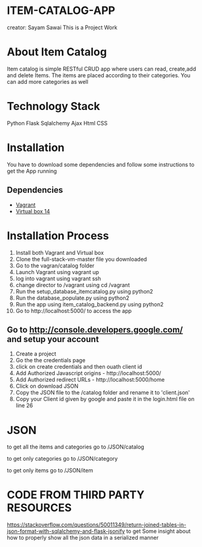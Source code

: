 # ITEM-CATALOG-APP
creator: Sayam Sawai
This is a Project Work

# About Item Catalog
Item catalog is simple RESTful CRUD app where users can read, create,add and delete Items. The items are placed according to their categories. You can add more categories as well

# Technology Stack
Python
Flask
Sqlalchemy
Ajax
Html
CSS

# Installation 
You have to download some dependencies and follow some instructions to get the App running

## Dependencies
- [Vagrant]("https://www.vagrantup.com/")
- [Virtual box 14]("https://www.virtualbox.org/wiki/Downloads")

# Installation Process
1. Install both Vagrant and Virtual box
2. Clone the full-stack-vm-master file you downloaded 
3. Go to the vagran/catalog folder
4. Launch Vagrant using vagrant up
5. log into vagrant using vagrant ssh
6. change director to /vagrant using cd /vagrant
7. Run the setup_database_itemcatalog.py using python2
8. Run the database_populate.py using python2
9. Run the app using item_catalog_backend.py using python2
10. Go to http://localhost:5000/ to access the app

## Go to http://console.developers.google.com/ and setup your account
1. Create a project
2. Go the the credentials page
3. click on create credentials and then ouath client id
4. Add Authorized Javascript origins - http://localhost:5000/
5. Add Authorized redirect URLs - http://localhost:5000/home
6. Click on download JSON 
7. Copy the JSON file to the /catalog folder and rename it to 'client.json'
8. Copy your Client id given by google and paste it in the login.html file on line 26

# JSON
to get all the items and categories
go to /JSON/catalog

to get only categories
go to /JSON/category

to get only items
go to /JSON/item

# CODE FROM THIRD PARTY RESOURCES
https://stackoverflow.com/questions/50011349/return-joined-tables-in-json-format-with-sqlalchemy-and-flask-jsonify
to get Some insight about how to properly show all the json data in a serialized manner

 
